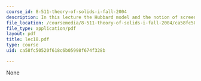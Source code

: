 ```yaml
---
course_id: 8-511-theory-of-solids-i-fall-2004
description: In this lecture the Hubbard model and the notion of screening are introduced.
file_location: /coursemedia/8-511-theory-of-solids-i-fall-2004/ca58fc50520f618c6b05998f674f328b_lec18.pdf
file_type: application/pdf
layout: pdf
title: lec18.pdf
type: course
uid: ca58fc50520f618c6b05998f674f328b

---
```

None